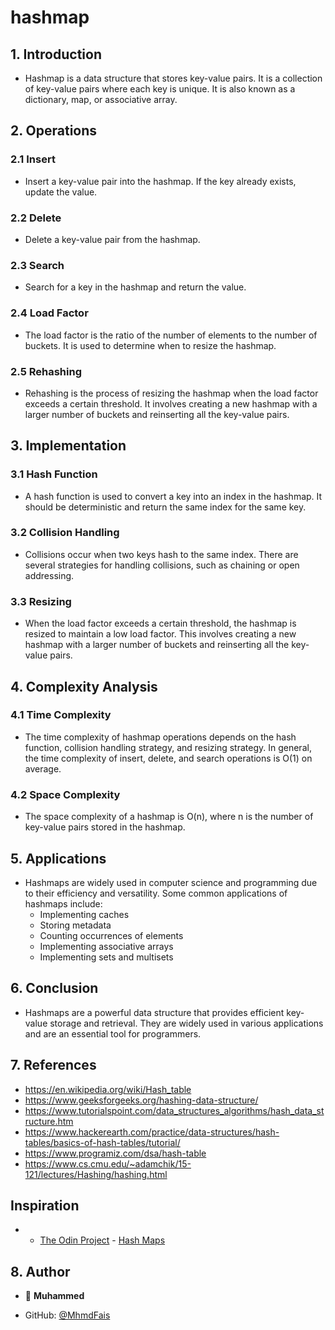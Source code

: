 # hashmap

## 1. Introduction

- Hashmap is a data structure that stores key-value pairs. It is a collection of key-value pairs where each key is unique. It is also known as a dictionary, map, or associative array.

## 2. Operations

### 2.1 Insert

- Insert a key-value pair into the hashmap. If the key already exists, update the value.

### 2.2 Delete

- Delete a key-value pair from the hashmap.

### 2.3 Search

- Search for a key in the hashmap and return the value.

### 2.4 Load Factor

- The load factor is the ratio of the number of elements to the number of buckets. It is used to determine when to resize the hashmap.

### 2.5 Rehashing

- Rehashing is the process of resizing the hashmap when the load factor exceeds a certain threshold. It involves creating a new hashmap with a larger number of buckets and reinserting all the key-value pairs.

## 3. Implementation

### 3.1 Hash Function

- A hash function is used to convert a key into an index in the hashmap. It should be deterministic and return the same index for the same key.

### 3.2 Collision Handling

- Collisions occur when two keys hash to the same index. There are several strategies for handling collisions, such as chaining or open addressing.

### 3.3 Resizing

- When the load factor exceeds a certain threshold, the hashmap is resized to maintain a low load factor. This involves creating a new hashmap with a larger number of buckets and reinserting all the key-value pairs.

## 4. Complexity Analysis

### 4.1 Time Complexity

- The time complexity of hashmap operations depends on the hash function, collision handling strategy, and resizing strategy. In general, the time complexity of insert, delete, and search operations is O(1) on average.

### 4.2 Space Complexity

- The space complexity of a hashmap is O(n), where n is the number of key-value pairs stored in the hashmap.

## 5. Applications

- Hashmaps are widely used in computer science and programming due to their efficiency and versatility. Some common applications of hashmaps include:
  - Implementing caches
  - Storing metadata
  - Counting occurrences of elements
  - Implementing associative arrays
  - Implementing sets and multisets

## 6. Conclusion

- Hashmaps are a powerful data structure that provides efficient key-value storage and retrieval. They are widely used in various applications and are an essential tool for programmers.

## 7. References

- https://en.wikipedia.org/wiki/Hash_table
- https://www.geeksforgeeks.org/hashing-data-structure/
- https://www.tutorialspoint.com/data_structures_algorithms/hash_data_structure.htm
- https://www.hackerearth.com/practice/data-structures/hash-tables/basics-of-hash-tables/tutorial/
- https://www.programiz.com/dsa/hash-table
- https://www.cs.cmu.edu/~adamchik/15-121/lectures/Hashing/hashing.html

## Inspiration

- - [The Odin Project](https://www.theodinproject.com/) - [Hash Maps](https://www.theodinproject.com/paths/full-stack-javascript/courses/data-structures-and-algorithms/lessons/hash-maps)

## 8. Author

- 👤 **Muhammed**

- GitHub: [@MhmdFais](https://github.com/MhmdFais)
